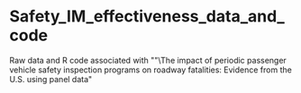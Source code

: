 # Safety_IM_effectiveness_data_and_code
Raw data and R code associated with ""\The impact of periodic passenger vehicle safety inspection programs on roadway fatalities: Evidence from the U.S. using panel data"
